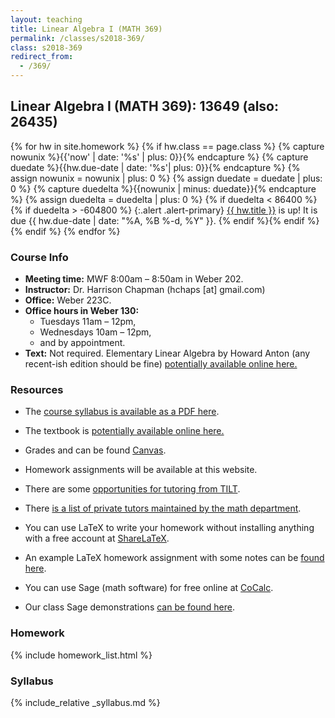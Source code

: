 ```yaml
---
layout: teaching
title: Linear Algebra I (MATH 369)
permalink: /classes/s2018-369/
class: s2018-369
redirect_from:
  - /369/
---
```


## Linear Algebra I (MATH 369): 13649 (also: 26435)

{% for hw in site.homework %}
{% if hw.class == page.class %}
{% capture nowunix %}{{'now' | date: '%s' | plus: 0}}{% endcapture %}
{% capture duedate %}{{hw.due-date | date: '%s'| plus: 0}}{% endcapture %}
{% assign nowunix = nowunix | plus: 0 %}
{% assign duedate = duedate | plus: 0 %}
{% capture duedelta %}{{nowunix | minus: duedate}}{% endcapture %}
{% assign duedelta = duedelta | plus: 0 %}
{% if duedelta < 86400 %}{% if duedelta > -604800 %}
{:.alert .alert-primary}
<a class="alert-link" href="{{ hw.url }}">{{ hw.title }}</a> is up!
It is due {{ hw.due-date | date: "%A, %B %-d, %Y" }}.
{% endif %}{% endif %}{% endif %}
{% endfor %}

### Course Info
+ **Meeting time:** MWF 8:00am &ndash; 8:50am in Weber 202.
+ **Instructor:** Dr. Harrison Chapman (hchaps [at] gmail.com)
+ **Office:** Weber 223C.
+ **Office hours in Weber 130:** 
    + Tuesdays 11am &ndash; 12pm,
    + Wednesdays 10am &ndash; 12pm,
    + and by appointment.
+ **Text:** Not required. Elementary Linear Algebra by Howard Anton (any
recent-ish edition should be fine) [potentially available online
here.](https://warwick.ac.uk/fac/sci/maths/undergrad/ughandbook/content/ma106/elementary_linear_algebra_10th_edition.pdf)

### Resources

+   The
    [course syllabus is available as a PDF here](/static/chapman_369_s18_syllabus.pdf).

+   The textbook is [potentially available online
here.](https://warwick.ac.uk/fac/sci/maths/undergrad/ughandbook/content/ma106/elementary_linear_algebra_10th_edition.pdf) 

+   Grades and can be found [Canvas](https://colostate.instructure.com).

+   Homework assignments will be available at this website.

+   There are some [opportunities for tutoring from TILT](https://tilt.colostate.edu/learning/tutoring/).

+   There
    [is a list of private tutors maintained by the math department](http://www.math.colostate.edu/courses/Tutoring/tutoring.shtml).
    
+   You can use LaTeX to write your homework without installing anything with a free account at [ShareLaTeX](https://www.sharelatex.com).

+   An example LaTeX homework assignment with some notes can be [found here](https://www.sharelatex.com/project/59a6e571cb832f0ec46b419e).

+   You can use Sage (math software) for free online at [CoCalc](https://cocalc.com/).

+   Our class Sage demonstrations [can be found here](https://cocalc.com/projects/234f0df6-9cfe-43e5-a8df-df10a5fcd44c).
  
### Homework

{% include homework_list.html %}

### Syllabus

{% include_relative _syllabus.md %}
